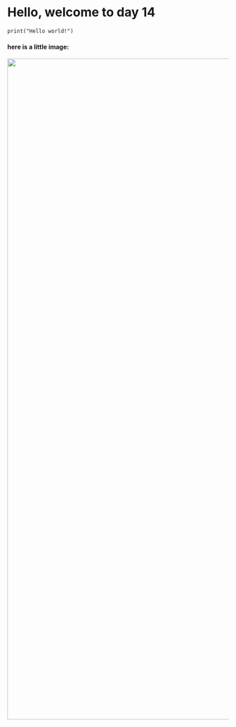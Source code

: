 # Hello, welcome to day 14

```print("Hello world!")```

#### here is a little image:

[<img src="docs/firebase.png" width="1500px">](https://firebase.google.com/)